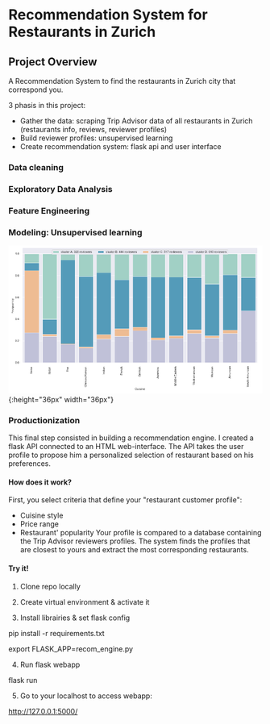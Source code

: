 # Recommendation System for Restaurants in Zurich

## Project Overview

A Recommendation System to find the restaurants in Zurich city that correspond you.

3 phasis in this project:
- Gather the data: scraping Trip Advisor data of all restaurants in Zurich (restaurants info, reviews, reviewer profiles)
- Build reviewer profiles: unsupervised learning
- Create recommendation system: flask api and user interface

### Data cleaning


### Exploratory Data Analysis



### Feature Engineering


### Modeling: Unsupervised learning

![](/images/clusters_analysis.PNG){:height="36px" width="36px"}

### Productionization

This final step consisted in building a recommendation engine.
I created a flask API connected to an HTML web-interface. 
The API takes the user profile to propose him a personalized selection of restaurant based on his preferences.

#### How does it work?

First, you select criteria that define your "restaurant customer profile":
- Cuisine style
- Price range
- Restaurant' popularity
Your profile is compared to a database containing the Trip Advisor reviewers profiles.
The system finds the profiles that are closest to yours and extract the most corresponding restaurants.

#### Try it!

1. Clone repo locally

2. Create virtual environment & activate it

3. Install librairies & set flask config

pip install -r requirements.txt

export FLASK_APP=recom_engine.py

4. Run flask webapp

flask run

5. Go to your localhost to access webapp:

http://127.0.0.1:5000/

